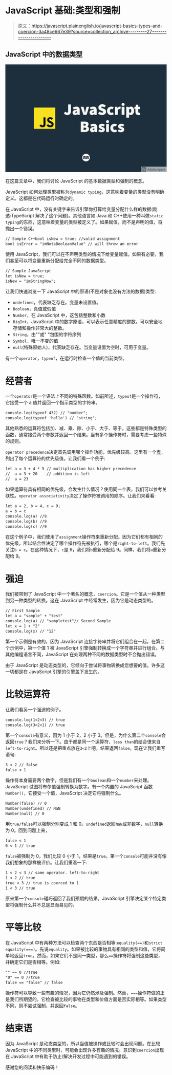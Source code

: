 # JavaScript 基础:类型和强制

> 原文：<https://javascript.plainenglish.io/javascript-basics-types-and-coercion-3a48ce667e39?source=collection_archive---------27----------------------->

## JavaScript 中的数据类型

![](img/09e83c183c812ef9bbdee06e5b4193ab.png)

在这篇文章中，我们将讨论 JavaScript 的基本数据类型和强制的概念。

JavaScript 如何处理类型被称为`dynamic typing`，这意味着变量的类型没有明确定义。这都是在代码运行时确定的。

在 JavaScript 中，没有关键字来告诉引擎你打算给变量分配什么样的数据(剧透:TypeScript 解决了这个问题)。其他语言如 Java 和 C++使用一种叫做`static typing`的东西，这意味着变量的类型被定义了。如果赋值，而不是声明的值，将抛出一个错误。

```
// Sample C++bool isNew = true; //valid assignment
bool isError = "imNotaBooleanValue" // will throw an error
```

使用 JavaScript，我们可以在不声明类型的情况下给变量赋值。如果有必要，我们甚至可以将变量重新分配给完全不同的数据类型。

```
// Sample JavaScript
let isNew = true;
isNew = "imStringNow";
```

让我们快速浏览一下 JavaScript 中的原语(不是对象也没有方法的数据)类型:

*   `undefined`，代表缺乏存在。变量未设置值。
*   `Boolean`，真值或假值
*   `Number`，在 JavaScript 中，这包括整数和小数
*   `BigInt`，JavaScript 中的数字原语，可以表示任意精度的整数。可以安全地存储和操作非常大的整数。
*   `String`，由""或" "包围的字符序列
*   `Symbol`，唯一不变的值
*   `null`(特殊原始人)，代表缺乏存在。当变量设置为空时，可用于变量。

有一个`operator`，`typeof`，在运行时检查一个值的当前类型。

# 经营者

一个`operator`是一个语法上不同的特殊函数。如前所述，`typeof`是一个操作符，它接受一个 a 值并返回一个指示类型的字符串。

```
console.log(typeof 432) // "number";
console.log(typeof 'hello') // "string";
```

其他熟悉的运算符包括加、减、乘、除、小于、大于、等于，这些都是特殊类型的函数，通常接受两个参数并返回一个结果。当有多个操作符时，需要考虑一些特殊的规则。

`operator precedence`决定首先调用哪个操作功能，优先级较高。这里有一个[表](https://developer.mozilla.org/en-US/docs/Web/JavaScript/Reference/Operators/Operator_Precedence)，列出了每个运算符的优先级值。让我们看一个例子:

```
let a = 3 + 4 * 5 // multiplication has higher precedence
//  a = 3 + 20    // addition is left
//  a = 23
```

如果运算符具有相同的优先级，会发生什么情况？使用同一个表，我们可以参考关联性。`operator associativity`决定了操作符被调用的顺序。让我们来看看:

```
let a = 2, b = 4, c = 9;
a = b = c
console.log(a) //9
console.log(b) //9
console.log(c) //9
```

在这个例子中，我们使用了`assignment`操作符来重新分配。因为它们都有相同的优先级，所以结合性决定了哪个操作符先被执行，哪个是`right-to-left`。我们先关注`b = c`。在这种情况下，`c`是 9，我们将`b`重新分配给 9。同样，我们将`a`重新分配给 9。

# 强迫

我们被带到了 JavaScript 中一个著名的概念，`coercion`。它是一个值从一种类型到另一种类型的转换。这在 JavaScript 中经常发生，因为它是动态类型的。

```
// First Sample
let a = "sample" + "test"
console.log(a) // "sampletest"// Second Sample
let x = 1 + "2"
console.log(x) // "12"
```

第一个示例是有效的，因为 JavaScript 连接字符串并将它们组合在一起。在第二个示例中，第一个值 1 被 JavaScript 引擎强制转换成一个字符串并进行组合。与其他编程语言不同，JavaScript 在处理两种不同的数据类型时不会抛出错误。

由于 JavaScript 是动态类型的，它倾向于尝试将事物转换成您想要的值。许多这一切都是在 JavaScript 引擎的引擎盖下发生的。

# 比较运算符

让我们看另一个强迫的例子。

```
console.log(1<2<3) // true
console.log(3<2<1) // true
```

第一个`console`有意义，因为 1 小于 2，2 小于 3。但是，为什么第二个`console`会返回`true`？我们来分析一下。由于都是同一个运算符，`less than`的结合律来自`left-to-right`。所以还是把重点放在`3<2`上吧。结果返回`false`。现在让我们重写语句:

```
3 < 2 // false
false < 1
```

操作符本身需要两个数字，但是我们有一个`boolean`和一个`number`来处理。JavaScript 试图将布尔值强制转换为数字。有一个内置的 JavaScript 函数`Number()`，它接受一个值，JavaScript 决定它将强制什么。

```
Number(false) // 0
Number(undefined) // NaN
Number(null) // 0
```

用`true/false`可以强制分别变成 1 和 0。`undefined`返回`NaN`或非数字，`null`转换为 0。回到问题上来，

```
false < 1
0 < 1 // true
```

`false`被强制为 0，我们比较 0 小于 1，结果是`true`。第一个`console`可能并没有像我们想象的那样被评价。让我们重温一下:

```
1 < 2 < 3 // same operator. left-to-right
1 < 2 // true
true < 3 // true is coerced to 1
1 < 3 // true
```

原来第一个`console`碰巧返回了我们预期的结果。JavaScript 引擎决定某个特定类型将强制什么并不总是显而易见的。

# 平等比较

在 JavaScript 中有两种方法可以检查两个东西是否相等:`equality(==)`和`strict equality(===)`。先说`equality`。如果被比较的事物具有相同的类型和值，它将简单地返回`true`。然而，如果它们不是同一类型，那么`==`操作符将强制这些类型，并确定它们是否相等。例如:

```
"" == 0 //true
"0" == 0 //true
false == "false" // false
```

操作符可以导致一些有趣的情况，因为它仍然涉及强制。然而，`===`操作符做的正是我们所期望的。它检查被比较的事物在类型和价值方面是否实际相等。如果类型不同，则不尝试强制，并返回`false`。

# 结束语

因为 JavaScript 是动态类型的，所以当值被操作或比较时会出现问题。在比较 JavaScript 中的不同类型时，可能会出现许多有趣的情况。意识到`coercion`出现在 JavaScript 中有助于防止/解决开发过程中可能遇到的错误。

感谢您的阅读和快乐编码！
